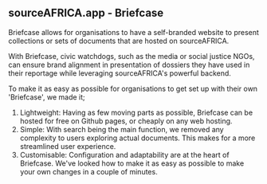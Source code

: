 sourceAFRICA.app - Briefcase
----------------------------

Briefcase allows for organisations to have a self-branded website to present collections or sets of documents that are hosted on sourceAFRICA.

With Briefcase, civic watchdogs, such as the media or social justice NGOs, can ensure brand alignment in presentation of dossiers they have used in their reportage while leveraging sourceAFRICA's powerful backend.

To make it as easy as possible for organisations to get set up with their own 'Briefcase', we made it;

1. Lightweight: Having as few moving parts as possible, Briefcase can be hosted for free on Github pages, or cheaply on any web hosting.
2. Simple: With search being the main function, we removed any complexity to users exploring actual documents. This makes for a more streamlined user experience.
3. Customisable: Configuration and adaptability are at the heart of Briefcase. We've looked how to make it as easy as possible to make your own changes in a couple of minutes.
